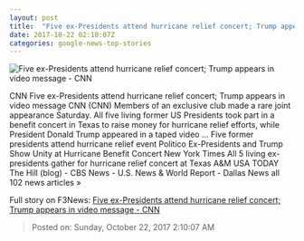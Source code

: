 ```yaml
---
layout: post
title:  "Five ex-Presidents attend hurricane relief concert; Trump appears in video message - CNN"
date: 2017-10-22 02:10:07Z
categories: google-news-top-stories
---
```


![Five ex-Presidents attend hurricane relief concert; Trump appears in video message - CNN](http://cdn.cnn.com/cnnnext/dam/assets/150424140700-presidents-april-24-super-169.jpg)

CNN Five ex-Presidents attend hurricane relief concert; Trump appears in video message CNN (CNN) Members of an exclusive club made a rare joint appearance Saturday. All five living former US Presidents took part in a benefit concert in Texas to raise money for hurricane relief efforts, while President Donald Trump appeared in a taped video ... Five former presidents attend hurricane relief event Politico Ex-Presidents and Trump Show Unity at Hurricane Benefit Concert New York Times All 5 living ex-presidents gather for hurricane relief concert at Texas A&M USA TODAY The Hill (blog) - CBS News - U.S. News & World Report - Dallas News all 102 news articles »


Full story on F3News: [Five ex-Presidents attend hurricane relief concert; Trump appears in video message - CNN](http://www.f3nws.com/n/aNxUdC)

> Posted on: Sunday, October 22, 2017 2:10:07 AM
